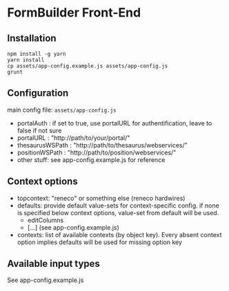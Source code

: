 # FormBuilder Front-End

Installation
------------

```
npm install -g yarn
yarn install
cp assets/app-config.example.js assets/app-config.js
grunt
```

Configuration
-------------

main config file: `assets/app-config.js`

  * portalAuth : if set to true, use portalURL for authentification, leave to false if not sure
  * portalURL : "http://path/to/your/portal/"
  * thesaurusWSPath : "http://path/to/thesaurus/webservices/"
  * positionWSPath : "http://path/to/position/webservices/"
  * other stuff: see app-config.example.js for reference

Context options
---------------
  * topcontext: "reneco" or something else (reneco hardwires)
  * defaults: provide default value-sets for context-specific config. if none is specified below context options, value-set from default will be used.
    * editColumns
    * [...] (see app-config.example.js)
  * contexts: list of available contexts (by object key). Every absent context option implies defaults will be used for missing option key

Available input types
---------------------
See app-config.example.js
